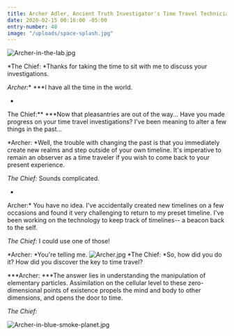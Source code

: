 ```yaml
---
title: Archer Adler, Ancient Truth Investigator's Time Travel Technician
date: 2020-02-15 00:16:00 -05:00
entry-number: 48
image: "/uploads/space-splash.jpg"
---
```


![Archer-in-the-lab.jpg](/uploads/Archer-in-the-lab.jpg)

*The Chief: *Thanks for taking the time to sit with me to discuss your investigations.


*Archer:** ***I have all the time in the world.

*
The Chief:** ***Now that pleasantries are out of the way... Have you made progress on your time travel investigations? I've been meaning to alter a few things in the past...


*Archer: *Well, the trouble with changing the past is that you immediately create new realms and step outside of your own timeline. It's imperative to remain an observer as a time traveler if you wish to come back to your present experience.


*The Chief:* Sounds complicated.

*
Archer:* You have no idea. I've accidentally created new timelines on a few occasions and found it very challenging to return to my preset timeline. I've been working on the technology to keep track of timelines-- a beacon back to the self.


*The Chief:* I could use one of those!


*Archer: *You're telling me.
![Archer.jpg](/uploads/Archer.jpg)
*The Chief: *So, how did you do it? How did you discover the key to time travel?


***Archer: ***The answer lies in understanding the manipulation of elementary particles. Assimilation on the cellular level to these zero-dimensional points of existence propels the mind and body to other dimensions, and opens the door to time.


*The Chief:*

![Archer-in-blue-smoke-planet.jpg](/uploads/Archer-in-blue-smoke-planet.jpg)